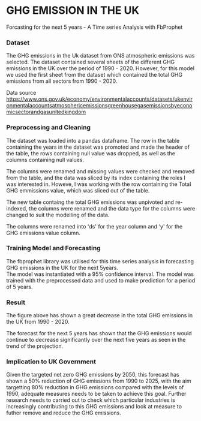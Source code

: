# GHG EMISSION IN THE UK
Forcasting for the next 5 years - A Time series Analysis with FbProphet

### Dataset

The GHG emissions in the Uk dataset from ONS atmospheric emissions was selected. The dataset contained several sheets of the different GHG emissions in the UK over the period of 1990 - 2020.
However, for this model we used the first sheet from the dataset which contained the total GHG emissions from all sectors from 1990 - 2020.

Data source 
https://www.ons.gov.uk/economy/environmentalaccounts/datasets/ukenvironmentalaccountsatmosphericemissionsgreenhousegasemissionsbyeconomicsectorandgasunitedkingdom

### Preprocessing and Cleaning

The dataset was loaded into a pandas dataframe. The row in the table containing the years in the dataset was promoted and made the header of the table, the rows containing null value was dropped, as well as the columns containing null values.

The columns were renamed and missing values were checked and removed from the table, and the data was sliced by its index containing the roles I was interested in. Howeve, I was working with the row containing the Total GHG emmissions value, which was sliced out of the table.

The new table containg the total GHG emissions was unpivoted and re-indexed, the columns were renamed and the data type for the columns were changed to suit the modelling of the data.

The columns were renamed into 'ds' for the year column and 'y' for the GHG emissions value column.

### Training Model and Forecasting

The fbprophet library was utilised for this time series analysis in forecasting GHG emissions in the UK for the next 5years.  
The model was instantiated with a 95% confidence interval. The model was trained with the preprocessed data and used to make prediction for a period of 5 years. 

### Result

The figure above has shown a great decrease in the total GHG emissions in the UK from 1990 - 2020. 

The forecast for the next 5 years has shown that the GHG emissions would continue to decrease significantly over the next five years as seen in the trend of the projection. 

### Implication to UK Government

Given the targeted net zero GHG emissions by 2050, this forecast has shown a 50% reduction of GHG emissions from 1990 to 2025,  with the aim targetting 80% reduction in GHG emissions compared with the levels of 1990, 
adequate measures needs to be taken to achieve this goal. 
Further research needs to carried out to check which particular industries is increasingly contributing to this GHG emissions and look at measure to futher remove and reduce the GHG emissions. 
